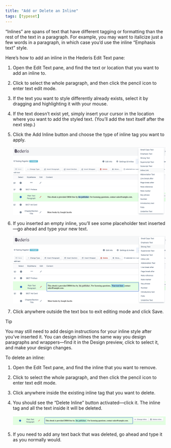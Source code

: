 ```yaml
---
title: "Add or Delete an Inline"
tags: [typeset]
---
```

 
<html><body><section data-type="chapter" class="hsecchapter" data-hederis-type="hsecchapter" id="add-an-inline" data-pi-attrs="id: add-an-inline; data-tags: typeset;" role="doc-chapter" data-tags="typeset" data-author-name=" " data-book-title=" " title="Add or Delete an Inline"><p class="hblkp" data-hederis-type="hblkp" id="pPmGylDi5">&#8220;Inlines&#8221; are spans of text that have different tagging or formatting than the rest of the text in a paragraph. For example, you may want to italicize just a few words in a paragraph, in which case you&#8217;d use the inline &#8220;Emphasis text&#8221; style.</p><p class="hblkp" data-hederis-type="hblkp" id="p1xPWllbo">Here&#8217;s how to add an inline in the Hederis Edit Text pane:</p><ol class="hwprnumlist" data-hederis-type="hwprnumlist" id="pDWIGfFJw"><li class="hblkoli" data-hederis-type="hblkoli" id="lilmn2trbu"><p class="hblkoli" data-hederis-type="hblklip" id="pBz5StnQr">Open the Edit Text pane, and find the text or location that you want to add an inline to.</p></li><li class="hblkoli" data-hederis-type="hblkoli" id="ligsjShPHB"><p class="hblkoli" data-hederis-type="hblklip" id="pKP7x3yzT">Click to select the whole paragraph, and then click the pencil icon to enter text edit mode.</p></li><li class="hblkoli" data-hederis-type="hblkoli" id="liQsUwjnb8"><p class="hblkoli" data-hederis-type="hblklip" id="pn7B7eaAi">If the text you want to style differently already exists, select it by dragging and highlighting it with your mouse. </p></li><li class="hblkoli" data-hederis-type="hblkoli" id="liwaqXaXMp"><p class="hblkoli" data-hederis-type="hblklip" id="pePlCUcFC">If the text doesn&#8217;t exist yet, simply insert your cursor in the location where you want to add the styled text. (You&#8217;ll add the text itself after the next step.)</p></li><li class="hblkoli" data-hederis-type="hblkoli" id="liFdAMQHlm"><p class="hblkoli" data-hederis-type="hblklip" id="pWxDot2QX">Click the Add Inline button and choose the type of inline tag you want to apply.</p><img data-hederis-type="hblkimg" class="hblkimg" id="pYNJTyJDm" src="/images/insertinline1.png" data-img-src="/images/insertinline1.png"/></li><li class="hblkoli" data-hederis-type="hblkoli" id="liOQhf5lAf"><p class="hblkoli" data-hederis-type="hblklip" id="pHi0OWLiS">If you inserted an empty inline, you&#8217;ll see some placeholder text inserted&#8212;go ahead and type your new text.</p><img data-hederis-type="hblkimg" class="hblkimg" id="pftVczXJV" src="/images/insertinline2.png" data-img-src="/images/insertinline2.png"/></li><li class="hblkoli" data-hederis-type="hblkoli" id="liYhEwo011"><p class="hblkoli" data-hederis-type="hblklip" id="pI4BvPyBh">Click anywhere outside the text box to exit editing mode and click Save.</p></li></ol><aside class="hwprbox box" data-hederis-type="hwprbox" id="pnnaMftVR" data-type="sidebar"><p class="hblktype" data-hederis-type="hblktype" id="pE5Nd9Q9E">Tip</p><p class="hblkp" data-hederis-type="hblkp" id="pTEF1ycO0">You may still need to add design instructions for your inline style after you&#8217;ve inserted it. You can design inlines the same way you design paragraphs and wrappers&#8212;find it in the Design preview, click to select it, and make your design changes.</p></aside><p class="hblkp" data-hederis-type="hblkp" id="ptxSh677s">To delete an inline:</p><ol class="hwprnumlist" data-hederis-type="hwprnumlist" id="pPPOrgA4I"><li class="hblkoli" data-hederis-type="hblkoli" id="liEoSnUR7p"><p class="hblkoli" data-hederis-type="hblklip" id="pkgbZhx71">Open the Edit Text pane, and find the inline that you want to remove.</p></li><li class="hblkoli" data-hederis-type="hblkoli" id="liievkV0UW"><p class="hblkoli" data-hederis-type="hblklip" id="pPjNbSb9n">Click to select the whole paragraph, and then click the pencil icon to enter text edit mode.</p></li><li class="hblkoli" data-hederis-type="hblkoli" id="liaOdpSe0k"><p class="hblkoli" data-hederis-type="hblklip" id="pnsgh8Yek">Click anywhere inside the existing inline tag that you want to delete. </p></li><li class="hblkoli" data-hederis-type="hblkoli" id="liqXWeC3OZ"><p class="hblkoli" data-hederis-type="hblklip" id="pbAmFRaF8">You should see the &#8220;Delete Inline&#8221; button activated&#8212;click it. The inline tag and all the text inside it will be deleted.</p><img data-hederis-type="hblkimg" class="hblkimg" id="pjM5GKdJP" src="/images/insertinline3.png" data-img-src="/images/insertinline3.png"/></li><li class="hblkoli" data-hederis-type="hblkoli" id="li2rPsvcfv"><p class="hblkoli" data-hederis-type="hblklip" id="pZ9EYINo6">If you need to add any text back that was deleted, go ahead and type it as you normally would.</p></li></ol></section></body></html>

